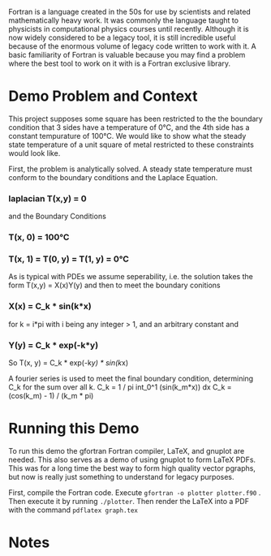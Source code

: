 Fortran is a language created in the 50s for use by scientists and related mathematically heavy work. It was commonly the language taught to physicists in computational physics courses until recently. Although it is now widely considered to be a legacy tool, it is still incredible useful because of the enormous volume of legacy code written to work with it. A basic familiarity of Fortran is valuable because you may find a problem where the best tool to work on it with is a Fortran exclusive library.

# Demo Problem and Context

This project supposes some square has been restricted to the the boundary condition that 3 sides have a temperature of 0&#176;C, and the 4th side has a constant tempurature of 100&#176;C. We would like to show what the steady state temperature of a unit square of metal restricted to these constraints would look like.

First, the problem is analytically solved. A steady state temperature must conform to the boundary conditions and the Laplace Equation.

### laplacian T(x,y) = 0
and the Boundary Conditions
### T(x, 0) = 100&#176;C
### T(x, 1) = T(0, y) = T(1, y) = 0&#176;C

As is typical with PDEs we assume seperability, i.e. the solution takes the form
T(x,y) = X(x)Y(y)
and then to meet the boundary conitions
### X(x) = C_k * sin(k*x)
for k = i*pi with i being any integer > 1, and an arbitrary constant 
and
### Y(y) = C_k * exp(-k*y)

So T(x, y) = C_k * exp(-k*y) * sin(k*x)

A fourier series is used to meet the final boundary condition, determining C_k for the sum over all k.
C_k = 1 / pi int_0^1 (sin(k_m*x)) dx
C_k = (cos(k_m) - 1) / (k_m * pi)

# Running this Demo

To run this demo the gfortran Fortran compiler, LaTeX, and gnuplot are needed. This also serves as a demo of using gnuplot to form LaTeX PDFs. This was for a long time the best way to form high quality vector pgraphs, but now is really just something to understand for legacy purposes.

First, compile the Fortran code. Execute `gfortran -o plotter plotter.f90` . Then execute it by running `./plotter`. Then render the LaTeX into a PDF with the command `pdflatex graph.tex`

# Notes